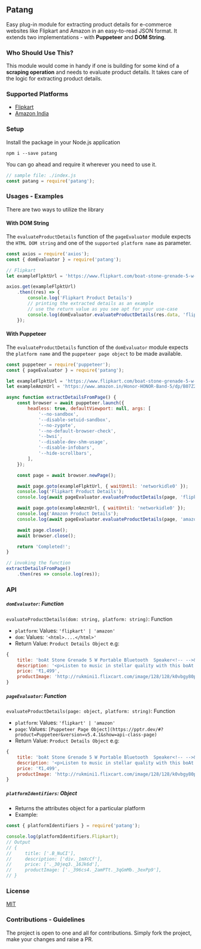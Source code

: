 ## Patang
Easy plug-in module for extracting product details for e-commerce websites like Flipkart and Amazon in an easy-to-read JSON format. It extends two implementations - with __Puppeteer__ and __DOM String__.

### Who Should Use This?
This module would come in handy if one is building for some kind of a __scraping operation__ and needs to evaluate product details. It takes care of the logic for extracting product details. 

### Supported Platforms
- [Flipkart](https://www.flipkart.com)
- [Amazon India](https://amazon.in) 

### Setup
Install the package in your Node.js application
```
npm i --save patang
```
You can go ahead and require it wherever you need to use it.
``` javascript
// sample file: ./index.js
const patang = require('patang');
```

### Usages - Examples
There are two ways to utilize the library

#### __With DOM String__
The `evaluateProductDetails` function of the `pageEvaluator` module expects the `HTML DOM string` and one of the `supported platform name` as parameter.

```javascript
const axios = require('axios');
const { domEvaluator } = require('patang');

// Flipkart
let exampleFlpktUrl = 'https://www.flipkart.com/boat-stone-grenade-5-w-portable-bluetooth-speaker/p/itm0f38c2f530da5?pid=ACCFDBFR9ZCZTDGJ&lid=LSTACCFDBFR9ZCZTDGJUKDA7E&marketplace=FLIPKART&srno=b_1_1&otracker=hp_omu_Top%2BOffers_5_3.dealCard.OMU_MG06BUMHI8DW_3&otracker1=hp_omu_PINNED_neo%2Fmerchandising_Top%2BOffers_NA_dealCard_cc_5_NA_view-all_3&fm=neo%2Fmerchandising&iid=78c6c4aa-ba59-437b-b973-e57a583ee1c7.ACCFDBFR9ZCZTDGJ.SEARCH&ppt=browse&ppn=browse&ssid=ca4ygt9n0g0000001608474631861';

axios.get(exampleFlpktUrl)
    .then((res) => {
        console.log('Flipkart Product Details')
        // printing the extracted details as an example
        // use the return value as you see apt for your use-case 
        console.log(domEvaluator.evaluateProductDetails(res.data, 'flipkart'));
    });
```

#### __With Puppeteer__
The `evaluateProductDetails` function of the `domEvaluator` module expects the `platform name` and the `puppeteer page object` to be made available.

``` javascript
const puppeteer = require('puppeteer');
const { pageEvaluator } = require('patang');

let exampleFlpktUrl = 'https://www.flipkart.com/boat-stone-grenade-5-w-portable-bluetooth-speaker/p/itm0f38c2f530da5?pid=ACCFDBFR9ZCZTDGJ&lid=LSTACCFDBFR9ZCZTDGJUKDA7E&marketplace=FLIPKART&srno=b_1_1&otracker=hp_omu_Top%2BOffers_5_3.dealCard.OMU_MG06BUMHI8DW_3&otracker1=hp_omu_PINNED_neo%2Fmerchandising_Top%2BOffers_NA_dealCard_cc_5_NA_view-all_3&fm=neo%2Fmerchandising&iid=78c6c4aa-ba59-437b-b973-e57a583ee1c7.ACCFDBFR9ZCZTDGJ.SEARCH&ppt=browse&ppn=browse&ssid=ca4ygt9n0g0000001608474631861';
let exampleAmznUrl = 'https://www.amazon.in/Honor-HONOR-Band-5/dp/B07Z26SS9G/?_encoding=UTF8&pd_rd_w=E2RZU&pf_rd_p=e60c70f0-0541-4ba5-b6fc-ada95198a5fe&pf_rd_r=FVVSZP80NMR76D87FG70&pd_rd_r=c469c8b3-2ea8-4cb2-b9e3-8ca2cd005fe4&pd_rd_wg=Xwn0L&ref_=pd_gw_crs_zg_bs_1984443031';

async function extractDetailsFromPage() {
    const browser = await puppeteer.launch({
        headless: true, defaultViewport: null, args: [
            '--no-sandbox',
            '--disable-setuid-sandbox',
            '--no-zygote',
            '--no-default-browser-check',
            '--bwsi',
            '--disable-dev-shm-usage',
            '--disable-infobars',
            '--hide-scrollbars',
        ],
    });

    const page = await browser.newPage();

    await page.goto(exampleFlpktUrl, { waitUntil: 'networkidle0' });
    console.log('Flipkart Product Details');
    console.log(await pageEvaluator.evaluateProductDetails(page, 'flipkart'));

    await page.goto(exampleAmznUrl, { waitUntil: 'networkidle0' });
    console.log('Amazon Product Details');
    console.log(await pageEvaluator.evaluateProductDetails(page, 'amazon'));

    await page.close();
    await browser.close();

    return 'Completed!';
}

// invoking the function
extractDetailsFromPage()
    .then(res => console.log(res));
```

### API

##### `domEvaluator`: Function
`evaluateProductDetails(dom: string, platform: string)`: Function
- `platform`: Values: `'flipkart' | 'amazon'`
- `dom`: Values: `'<html>....</html>'`
- Return Value: `Product Details Object`
e.g:
``` javascript
{ 
    title: 'boAt Stone Grenade 5 W Portable Bluetooth  Speaker<!-- -->&nbsp;&nbsp;(Charcoal Black, Mono Channel)',
    description: '<p>Listen to music in stellar quality with this boAt speaker. With a multitude of features, such as 7-hours of playback time, water-resistant, and easy access control, this speaker ensures a fulfilling aural experience.<br></p>',
    price: '₹1,499',
    productImage: 'http://rukmini1.flixcart.com/image/128/128/k0vbgy80pkrrdj/speaker/mobile-tablet-speaker/4/n/n/boat-stone-grenade-original-imafg96ffpnpgdv4.jpeg?q=70' 
}
```

##### `pageEvaluator`: Function
`evaluateProductDetails(page: object, platform: string)`: Function
- `platform`: Values: `'flipkart' | 'amazon'`
- `page`: Values: `[Puppeteer Page Object](https://pptr.dev/#?product=Puppeteer&version=v5.4.1&show=api-class-page)`
- Return Value: `Product Details Object`
e.g:
``` javascript
{ 
    title: 'boAt Stone Grenade 5 W Portable Bluetooth  Speaker<!-- -->&nbsp;&nbsp;(Charcoal Black, Mono Channel)',
    description: '<p>Listen to music in stellar quality with this boAt speaker. With a multitude of features, such as 7-hours of playback time, water-resistant, and easy access control, this speaker ensures a fulfilling aural experience.<br></p>',
    price: '₹1,499',
    productImage: 'http://rukmini1.flixcart.com/image/128/128/k0vbgy80pkrrdj/speaker/mobile-tablet-speaker/4/n/n/boat-stone-grenade-original-imafg96ffpnpgdv4.jpeg?q=70' 
}
```  

##### `platformIdentifiers`: Object
- Returns the attributes object for a particular platform
- Example:
``` javascript
const { platformIdentifiers } = require('patang');

console.log(platformIdentifiers.Flipkart); 
// Output
// {
//     title: ['.B_NuCI'],
//     description: ['div._1mXcCf'],
//     price: ['._30jeq3._16Jk6d'],
//     productImage: ['._396cs4._2amPTt._3qGmMb._3exPp9'],
// }
```

### License
[MIT](https://github.com/tejazz/patang/blob/main/LICENSE)

### Contributions - Guidelines
The project is open to one and all for contributions. Simply fork the project, make your changes and raise a PR. 